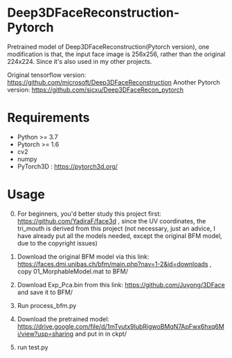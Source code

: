 # Deep3DFaceReconstruction-Pytorch
Pretrained model of Deep3DFaceReconstruction(Pytorch version), one modification is that, the input face image is 256x256, rather than the original 224x224. Since it's also used in my other projects. 

Original tensorflow version: https://github.com/microsoft/Deep3DFaceReconstruction
Another Pytorch version: https://github.com/sicxu/Deep3DFaceRecon_pytorch 

# Requirements
* Python >= 3.7
* Pytorch >= 1.6
* cv2
* numpy
* PyTorch3D : https://pytorch3d.org/

# Usage 

0. For beginners, you'd better study this project first: https://github.com/YadiraF/face3d , since the UV coordinates, the tri_mouth is derived from this project (not necessary, just an advice, I have already put all the models needed, except the original BFM model, due to the copyright issues)

1. Download the original BFM model via this link: https://faces.dmi.unibas.ch/bfm/main.php?nav=1-2&id=downloads , 
copy 01_MorphableModel.mat to BFM/
2. Download Exp_Pca.bin from this link: https://github.com/Juyong/3DFace and save it to BFM/
3. Run process_bfm.py
4. Download the pretrained model: https://drive.google.com/file/d/1mTyutx9IubRigwoBMqN7ApFwx6hxq6Mi/view?usp=sharing and put in in ckpt/
5. run test.py


